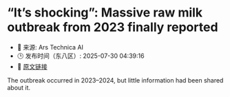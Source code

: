 # “It’s shocking”: Massive raw milk outbreak from 2023 finally reported
- 📅 来源: Ars Technica AI
- 🕒 发布时间（东八区）: 2025-07-30 04:39:16
- 🔗 [原文链接](https://arstechnica.com/features/2025/07/its-shocking-massive-raw-milk-outbreak-from-2023-finally-reported/)

The outbreak occurred in 2023–2024, but little information had been shared about it.